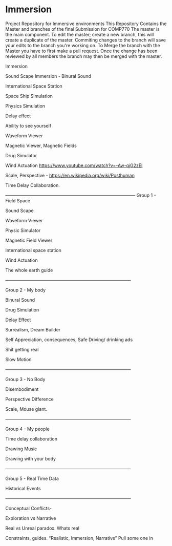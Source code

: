 # Immersion
Project Repository for Immersive environments
This Repository Contains the Master and branches of the final Submission for COMP770
The master is the main component. To edit the master; create a new branch, this will create a duplicate of the master. Commiting changes to the branch will save your edits to the branch you're working on. To Merge the branch with the Master you have to first make a pull request. Once the change has been reviewed by all members the branch may then be merged with the master.



Immersion

Sound Scape Immersion - Binural Sound 

International Space Station 

Space Ship Simulation

Physics Simulation

Delay effect

Ability to see yourself

Waveform Viewer

Magnetic Viewer, Magnetic Fields

Drug Simulator

Wind Actuation https://www.youtube.com/watch?v=-Aw-qjG2zEI

Scale, Perspective - https://en.wikipedia.org/wiki/Posthuman

Time Delay Collaboration.

—————————————————————————————
Group 1 - Field Space

Sound Scape 

Waveform Viewer

Physic Simulator

Magnetic Field Viewer

International space station

Wind Actuation

The whole earth guide

————————————————————————————

Group 2 - My body

Binural Sound

Drug Simulation

Delay Effect

Surrealism, Dream Builder

Self Appreciation, consequences, Safe Driving/ drinking ads 

Shit getting real

Slow Motion

————————————————————————————

Group 3 - No Body

Disembodiment

Perspective Difference

Scale, Mouse giant.

————————————————————————————

Group 4 - My people

Time delay collaboration

Drawing Music

Drawing with your body

————————————————————————————

Group 5 - Real Time Data

Historical Events

————————————————————————————

Conceptual Conflicts-

Exploration vs Narrative 

Real vs Unreal paradox. Whats real

Constraints, guides. “Realistic, Immersion, Narrative” Pull some one in
